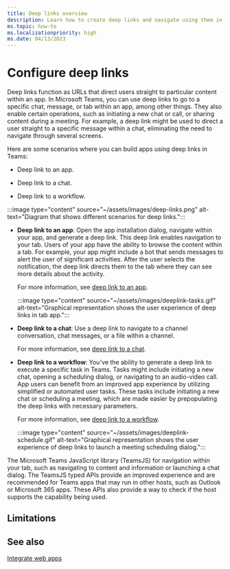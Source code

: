 ```yaml
---
title: Deep links overview
description: Learn how to create deep links and navigate using them in your Microsoft Teams apps with tabs.
ms.topic: how-to
ms.localizationpriority: high
ms.date: 04/13/2023
---
```


# Configure deep links

Deep links function as URLs that direct users straight to particular content within an app. In Microsoft Teams, you can use deep links to go to a specific chat, message, or tab within an app, among other things. They also enable certain operations, such as initiating a new chat or call, or sharing content during a meeting. For example, a deep link might be used to direct a user straight to a specific message within a chat, eliminating the need to navigate through several screens.

Here are some scenarios where you can build apps using deep links in Teams:

* Deep link to an app.

* Deep link to a chat.

* Deep link to a workflow.

:::image type="content" source="~/assets/images/deep-links.png" alt-text="Diagram that shows different scenarios for deep links.":::

* **Deep link to an app**: Open the app installation dialog, navigate within your app, and generate a deep link. This deep link enables navigation to your tab. Users of your app have the ability to browse the content within a tab. For example, your app might include a bot that sends messages to alert the user of significant activities. After the user selects the notification, the deep link directs them to the tab where they can see more details about the activity.

    For more information, see [deep link to an app](~/concepts/build-and-test/deep-link-application.md).

    :::image type="content" source="~/assets/images/deeplink-tasks.gif" alt-text="Graphical representation shows the user experience of deep links in tab app.":::

* **Deep link to a chat**: Use a deep link to navigate to a channel conversation, chat messages, or a file within a channel.

    For more information, see [deep link to a chat](~/concepts/build-and-test/deep-link-teams.md).

* **Deep link to a workflow**: You've the ability to generate a deep link to execute a specific task in Teams. Tasks might include initiating a new chat, opening a scheduling dialog, or navigating to an audio-video call. App users can benefit from an improved app experience by utilizing simplified or automated user tasks. These tasks include initiating a new chat or scheduling a meeting, which are made easier by prepopulating the deep links with necessary parameters.

    For more information, see [deep link to a workflow](~/concepts/build-and-test/deep-link-workflow.md).

    :::image type="content" source="~/assets/images/deeplink-schedule.gif" alt-text="Graphical representation shows the user experience of deep links to launch a meeting scheduling dialog.":::

The Microsoft Teams JavaScript library (TeamsJS) for navigation within your tab, such as navigating to content and information or launching a chat dialog. The TeamsJS typed APIs provide an improved experience and are recommended for Teams apps that may run in other hosts, such as Outlook or Microsoft 365 apps. These APIs also provide a way to check if the host supports the capability being used.

## Limitations

<!--- TBD: Edit this article.
* Admonitions/alerts seem to be overused. 
* An important alert at the end of this table does not make sense. Also, it has a code snippet inside it.
* List items in the table are not formatted well in output.
* Some headings use -ing verbs.
* Example values and some URLs should be in backticks and not emphasized.
* Codeblock are missing language.
* Check for markdownlint errors.
* Table with just a row isn't really needed. Provide the content without tabulating it.
--->

## See also

[Integrate web apps](../../samples/integrate-web-apps-overview.md)
